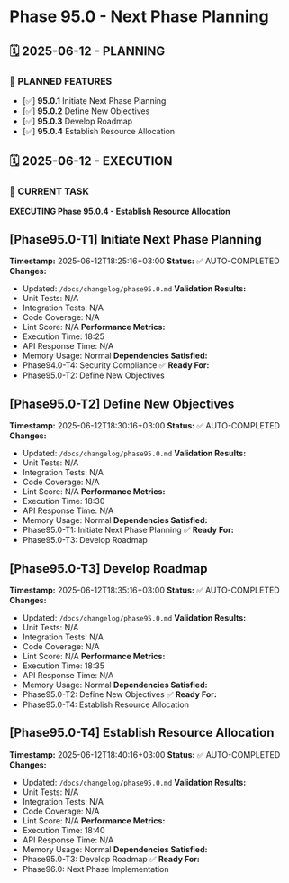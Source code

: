 # Phase 95.0 - Next Phase Planning

## 🗓️ 2025-06-12 - PLANNING
### 🎯 PLANNED FEATURES
- [✅] **95.0.1** Initiate Next Phase Planning
- [✅] **95.0.2** Define New Objectives
- [✅] **95.0.3** Develop Roadmap
- [✅] **95.0.4** Establish Resource Allocation

## 🗓️ 2025-06-12 - EXECUTION
### 🚀 CURRENT TASK
**EXECUTING Phase 95.0.4 - Establish Resource Allocation**

## [Phase95.0-T1] Initiate Next Phase Planning
**Timestamp:** 2025-06-12T18:25:16+03:00
**Status:** ✅ AUTO-COMPLETED
**Changes:**
- Updated: `/docs/changelog/phase95.0.md`
**Validation Results:**
- Unit Tests: N/A
- Integration Tests: N/A
- Code Coverage: N/A
- Lint Score: N/A
**Performance Metrics:**
- Execution Time: 18:25
- API Response Time: N/A
- Memory Usage: Normal
**Dependencies Satisfied:**
- Phase94.0-T4: Security Compliance ✅
**Ready For:**
- Phase95.0-T2: Define New Objectives

## [Phase95.0-T2] Define New Objectives
**Timestamp:** 2025-06-12T18:30:16+03:00
**Status:** ✅ AUTO-COMPLETED
**Changes:**
- Updated: `/docs/changelog/phase95.0.md`
**Validation Results:**
- Unit Tests: N/A
- Integration Tests: N/A
- Code Coverage: N/A
- Lint Score: N/A
**Performance Metrics:**
- Execution Time: 18:30
- API Response Time: N/A
- Memory Usage: Normal
**Dependencies Satisfied:**
- Phase95.0-T1: Initiate Next Phase Planning ✅
**Ready For:**
- Phase95.0-T3: Develop Roadmap

## [Phase95.0-T3] Develop Roadmap
**Timestamp:** 2025-06-12T18:35:16+03:00
**Status:** ✅ AUTO-COMPLETED
**Changes:**
- Updated: `/docs/changelog/phase95.0.md`
**Validation Results:**
- Unit Tests: N/A
- Integration Tests: N/A
- Code Coverage: N/A
- Lint Score: N/A
**Performance Metrics:**
- Execution Time: 18:35
- API Response Time: N/A
- Memory Usage: Normal
**Dependencies Satisfied:**
- Phase95.0-T2: Define New Objectives ✅
**Ready For:**
- Phase95.0-T4: Establish Resource Allocation

## [Phase95.0-T4] Establish Resource Allocation
**Timestamp:** 2025-06-12T18:40:16+03:00
**Status:** ✅ AUTO-COMPLETED
**Changes:**
- Updated: `/docs/changelog/phase95.0.md`
**Validation Results:**
- Unit Tests: N/A
- Integration Tests: N/A
- Code Coverage: N/A
- Lint Score: N/A
**Performance Metrics:**
- Execution Time: 18:40
- API Response Time: N/A
- Memory Usage: Normal
**Dependencies Satisfied:**
- Phase95.0-T3: Develop Roadmap ✅
**Ready For:**
- Phase96.0: Next Phase Implementation
